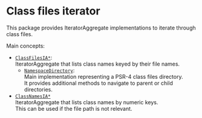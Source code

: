 # Class files iterator

This package provides IteratorAggregate implementations to iterate through class files.

Main concepts:
- [`ClassFilesIA*`](src/ClassFilesIA/ClassFilesIAInterface.php):\
  IteratorAggregate that lists class names keyed by their file names.
  - [`NamespaceDirectory`](src/NamespaceDirectory.php):\
    Main implementation representing a PSR-4 class files directory.\
    It provides additional methods to navigate to parent or child directories.
- [`ClassNamesIA*`](src/ClassNamesIA/ClassNamesIAInterface.php)\
  IteratorAggregate that lists class names by numeric keys.\
  This can be used if the file path is not relevant.
